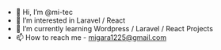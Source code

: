 - 👋 Hi, I’m @mi-tec
- 👀 I’m interested in Laravel / React
- 🌱 I’m currently learning Wordpress / Laravel / React Projects
- 📫 How to reach me - migara1225@gmail.com

<!---
mi-tec/mi-tec is a ✨ special ✨ repository because its `README.md` (this file) appears on your GitHub profile.
You can click the Preview link to take a look at your changes.
--->
